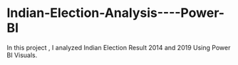 # Indian-Election-Analysis----Power-BI
In this project , I analyzed Indian Election Result 2014 and 2019 Using Power BI Visuals.
